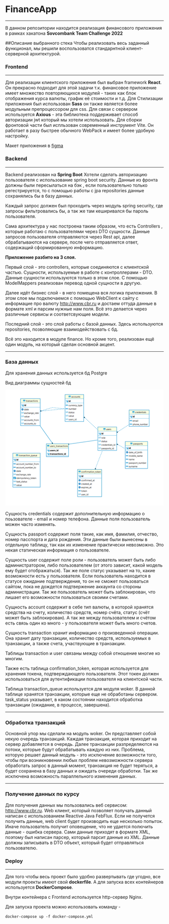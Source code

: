 # FinanceApp
_____
В данном репозитории находится реализация финансового приложения в рамках хакатона **Sovcombank Team Challenge 2022**

##Описание выбранного стека
Чтобы реализовать весь заданный функционал, мы решили воспользоватся стандарнтной клиент-серверной архитектурой.

### Frontend
___
Для реализации клиентского приложения был выбран framework **React**. Он прекрасно подходит для этой задачи т.к. финансовое приложение имеет множество повторяющихся модулей - таких как  блок отображения курса валюты, график её стоимости и т.д.
Для Стилизации приложения был использован **Sass** он также является более модульным препроцессором для css.
Для связи с сервером используется **Axious** - эта библиотека поддерживает способ авторизации jwt который мы хотели использовать.
Для сборки фронтовой части был испльзован современный инструмент Vite. Он работает в разу быстрее обычного WebPack и имеет более удобную настройку.

Макет приложения в [figma](https://www.figma.com/file/VP59Idg3xNbbWvfQndj9to/Skolkovo-X-%D0%A1%D0%BE%D0%B2%D0%BA%D0%BE%D0%BC%D0%B1%D0%B0%D0%BD%D0%BA?node-id=0%3A1&t=IhHPwxUCDgAPaLLM-1)

### Backend
____
Backend реализован на **Spring Boot**
Хотели сделать авторизацию пользователя с использование spring boot security. Данные из фронта должны были пересылаться на бэк , если пользовательно только регестрируется, то с помощью работы с jpa repositories данные сохранялись бы в базу данных.

Каждый запрос должен был проходить через модуль spring security, где запросы фильтровались бы, а так же там кеширивался бы пароль пользователя.

Сама архитектура у нас построена таким образом, что есть Controllers , которые работаю с пользователями через DTO сущности. Данные запросов пользователя отправляются через Rest api, далее обрабатываются на сервере, после чего отправляется ответ, содержащий сформированную информацию.

**Приложение разбито на 3 слоя.**



Первый слой - это controllers, которые соединяются с клиентской частью. Сущности, используемые в работе с контроллерами - DTO. Данные сущности используются только в этом слое. С помощью ModelMappers реализован перевод одной сущности в другую.

Далее идёт бизнес слой - в него помещена вся логика приложения. В этом слое мы подключаемся с помощью WebClient к сайту с информацие про валюту http://www.cbr.ru и достаем оттуда данные в формате xml и парсим нужные нам поля. Всё это делается через различные сервисы и соответсвующие модели.

Последний слой - это слой работы с базой данных. Здесь используются repositories, позволяющие взаимодействовать с бд.

Всё это находится в модуле finance. Но кроме того, реализован ещё один модуль, на который сделан основной акцент.
___
### База данных
Для хранения данных используется бд Postgre

Вид диаграммы сущностей бд

![bd diagram](https://github.com/techi9/SovcomBank_Hackathon/blob/master/bd_diagram.png)

Сущность credentials содержит дополнительную информацию о поьзователе - email и номер телефона. Данные поля пользователь можен часто изменять.

Сущность passport содержит поля такие, как имя, фамилия, отчество, номер пасспорта и дата рождения. Эти данные были вынесены в отдельную таблицу, так как их изменение практически невозможно. Это некая статическая информация о пользователе.

Сущность user содержит поле роли - пользователь может быть либо администратором, либо пользователем (от этого зависит, какой модель ему будет отображаться). Так же поле статус указывает на то, какие возможности есть у пользователя. Если пользователь находится в статусе ожидание подтверждения, то он не сможет пользоваться сайтом, пока не дождется подтвержение аккаунта со стороны администрации. Так же пользователь может быть заблокирован, что лишает его возможности пользоваться своими счетами.

Сущность account содержит в себе тип валюты, в которой хранятся средства на счету, количество средств, номер счёта, статус (счёт может быть заблокирован). А так же между пользователем и счётом есть связь один ко много - у пользователя может быть много счетов.

Сущность transaction хранит информацию о произведенной операции. Она хранит дату транзакции, количество средств, используемых в транзакции, а также счета, участвующие в транзакции.

Таблицы transaction и user связаны между собой отношение многие ко многим.

Также есть таблица confirmation_token, которая используется для хранения токена, подтверждающего пользователя. Этот токен должен использоваться для аутентификации пользователя на клиентской части.

Таблица transaction_queue используется для модуля woker. В данной таблице хранятся транзакции, которые еще не обработаны сервером. task_status указывает, в каком состоянии находится обработка транзакции (ожидание, в процессе, завершена).
___
### Обработка транзакций
Основной упор мы сделали на модуль woker. Он представляет собой некую очередь транзакций. Каждая транзакция, которая приходит на сервер добавляется в очередь. Далее транзакции разпределяются на потоки, которые будут обрабатывать каждую из них. Проблема, которую решает данный модуль - это исключение возможности того, чтобы при возникновении любых проблем невозможности сервера обработать запрос в данный момент, транзакция не будет теряться, а будет сохранена в базу данных и ожидать очереди обработки. Так же исключена возможность параллельного изменения данных.
___
### Получение данных по курсу
Для получения данных мы пользовались веб сервисом:
http://www.cbr.ru. Web клиент, который позволяет получать данный написан с использованием Reactive Java FebFlux. Если не получется получить данные, web client будет производить еще несколько попыток. Иначе пользователь получит оповещение, что не удается полючить данные - ошибка сервера. Сами данные приходят в формате XML, поэтому был написан парсер, который парсит данные из XML. Данные должны записывать в DTO объект, который будет отправляться пользователю.


### Deploy
___
Для того чтобы весь проект было удобно развертывать где угодно, все модули проекты имеют свой **dockerfile**. А для запуска всех контейнеров используется **DockerCompose**.

Внутри контейнера с Frontend используется http-сервер Nginx.

Для запуска проекта можно использовать команду - 

    docker-compose up -f docker-compose.yml